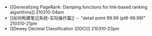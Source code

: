 - [[Generalizing PageRank: Damping functions for link-based ranking algorithms]]
210310-04am
- [[如何构建笔记系统-实际操作篇]] -- "detail point 99.99 (pt8-99.99)"
210310-21pm
- [[Dewey Decimal Classification (DDC)]]
210310-23pm
